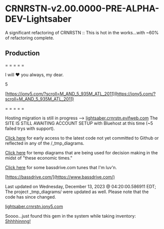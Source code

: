 # CRNRSTN-v2.00.0000-PRE-ALPHA-DEV-Lightsaber
A significant refactoring of CRNRSTN :: This is hot in the works...with ~60% of refactoring complete.



## Production
= = = = =

I will ❤ you always, my dear. 

5

[https://jony5.com/?scroll=M_AND_5_935M_ATL_2011](https://jony5.com/?scroll=M_AND_5_935M_ATL_2011)

= = = = =

Hosting migration is still in progress --> [lightsaber.crnrstn.evifweb.com](http://lightsaber.crnrstn.evifweb.com/) 
The SITE IS STILL AWAITING ACCOUNT SETUP with Bluehost at this time (~5 failed trys with support). 

[Click here](https://lightsaber.crnrstn.jony5.com/_tmp_diagrams/_latest_code_not_released/) for early access to the latest code not yet committed to Github or reflected in any of the /_tmp_diagrams.

[Click here](https://lightsaber.crnrstn.jony5.com/_tmp_diagrams/) for temp diagrams that are being used for decision making in the midst of "these economic times."

[Click here](https://lightsaber.crnrstn.jony5.com/_tmp_diagrams/bassdrive_dirty_shit/) for some bassdrive.com tunes that I'm luv'n.

[https://bassdrive.com/](https://www.bassdrive.com/)

Last updated on Wednesday, December 13, 2023 @ 04:20:00.586911 EDT; The project _tmp_diagrams/ were updated as well. Please note that the code has since changed.

[lightsaber.crnrstn.jony5.com](http://lightsaber.crnrstn.jony5.com/)


Soooo...just found this gem in the system while taking inventory:
[Shhhhinnng!](https://lightsaber.crnrstn.jony5.com/_crnrstn/ui/js/_lib/frameworks/script.aculo.us/1.9.0/test/functional/sword.mp3)
